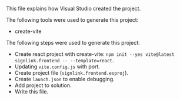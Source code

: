 This file explains how Visual Studio created the project.

The following tools were used to generate this project:
- create-vite

The following steps were used to generate this project:
- Create react project with create-vite: `npm init --yes vite@latest signlink.frontend -- --template=react`.
- Updating `vite.config.js` with port.
- Create project file (`signlink.frontend.esproj`).
- Create `launch.json` to enable debugging.
- Add project to solution.
- Write this file.

